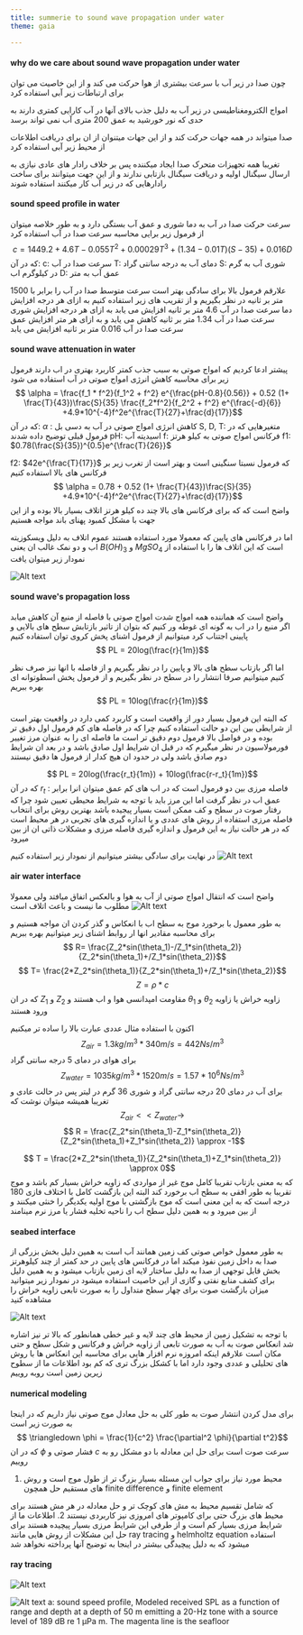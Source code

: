```yaml
---
title: summerie to sound wave propagation under water
theme: gaia

---
```

#### why do we care about sound wave propagation under water
چون صدا در زیر آب با سرعت بیشتری از هوا حرکت می کند و از این خاصیت می توان برای ارتباطات زیر آبی استفاده کرد

  امواج الکترومغناطیسی در زیر آب به دلیل جذب بالای آنها در آب کارایی کمتری دارند به حدی که نور خورشید به عمق 200 متری آب نمی تواند برسد

 صدا میتواند در همه جهات حرکت کند و از این جهات میتنوان از ان برای دریافت اطلاعات از محیط زیر آبی استفاده کرد

 تغریبا همه تجهیزات متحرک صدا ایجاد میکننده پس بر خلاف رادار های عادی نیازی به ارسال سیگنال اولیه و دریافت سیگنال بازتابی ندارند و از این جهت میتوانند برای ساخت رادارهایی که در زیر آب کار میکنند استفاده شوند


 #### sound speed profile in water
 سرعت حرکت صدا در آب به دما شوری و عمق آب بستگی دارد و به طور خلاصه میتوان از فرمول زیر برایی محاسبه سرعت صدا در آب استفاده کرد
 $$ c = 1449.2 + 4.6T - 0.055T^2 + 0.00029T^3 + (1.34 - 0.01T)(S - 35) + 0.016D $$
 که در آن:
 c: سرعت صدا در آب
 T: دمای آب به درجه سانتی گراد
 S: شوری آب به گرم در کیلوگرم اب
 D: عمق آب به متر
 
 
 
 علارقم فرمول بالا برای سادگی بهتر است سرعت متوسط صدا در آب را برابر با 1500 متر بر ثانیه در نظر بگیریم و از تقریب های زیر استفاده کنیم
 به ازای هر درجه افزایش دما سرعت صدا در آب 4.6 متر بر ثانیه افزایش می یابد
 به ازای هر درجه افزایش شوری سرعت صدا در آب 1.34 متر بر ثانیه کاهش می یابد
 و به ازای هر متر افزایش عمق سرعت صدا در آب 0.016 متر بر ثانیه افزایش می یابد

 
#### sound wave attenuation in water
 پیشتر ادعا کردیم که امواج صوتی به سبب جذب کمتر کاربرد بهتری در اب دارند 
 فرمول زیر برای محاسبه کاهش انرژی امواج صوتی در آب استفاده می شود
$$ \alpha = \frac{f_1 * f^2}{f_1^2 + f^2} e^{\frac{pH-0.8}{0.56}} + 0.52 (1+ \frac{T}{43})\frac{S}{35} \frac{f_2*f^2}{f_2^2 + f^2} e^{\frac{-d}{6}} +4.9*10^{-4}f^2e^{\frac{T}{27}+\frac{d}{17}}$$
که در آن:
$\alpha$ : کاهش انرژی امواج صوتی در آب به دسی بل
S, D, T: متغیرهایی که در فرمول قبلی توضیح داده شدند
pH: اسیدیته آب
f: فرکانس امواج صوتی به کیلو هرتز
f1: $0.78(\frac{S}{35})^{0.5}e^{\frac{T}{26}}$



f2: $42e^{\frac{T}{17}}$
که فرمول نسبتا سنگینی است و بهتر است از تغرب زیر بر فرکانس های بالا استفاده کنیم
$$ \alpha = 0.78 + 0.52 (1+ \frac{T}{43})\frac{S}{35} +4.9*10^{-4}f^2e^{\frac{T}{27}+\frac{d}{17}}$$
واضح است که که برای فرکانس های بالا چند ده کیلو هرتز اتلاف بسیار بالا بوده و از این جهت با مشکل کمبود پهنای باند مواجه هستیم

اما در فرکانس های پایین که معمولا مورد استفاده هستند عموم اتلاف به دلیل ویسکوزیته اب و دو نمک غالب ان یعنی
$B(OH)_3$ و $MgSO_4$
است که این اتلاف ها را با استفاده از نمودار زیر میتوان یافت



![Alt text](../332811_1_En_6_Fig7_HTML.webp)



#### sound wave's propagation loss
 واضح است که هماننده همه امواج شدت امواج صوتی با فاصله از منبع آن کاهش میابد 
 اگر منبع را در اب به گونه ای غوطه ور کنیم که بتوان از تاثیر بازتابش سطح های بالایی و پایینی اجتناب کرد میتوانیم از فرمول اشنای پخش کروی توان استفاده کنیم
$$ PL = 20log(\frac{r}{1m})$$


اما اگر بازتاب سطح های بالا و پایین را در نظر بگیریم و از فاصله با انها نیز صرف نظر کنیم میتوانیم صرفا انتشار را در سطح در نظر بگیریم و از فرمول پخش اسطوتوانه ای بهره ببریم
$$ PL = 10log(\frac{r}{1m})$$

که البته این فرمول بسیار دور از واقعیت است و کاربرد کمی دارد
در واقعیت بهتر است از شرایطی بین این دو حالت استفاده کنیم چرا که در فاصله های کم فرمول اول دقیق تر بوده و در فواصل بالا فرمول دوم دقیق تر است
ما فاصله ای را به عنوان مرز تغییر فورمولاسیون در نظر میگیرم که در قبل ان شرایط اول صادق باشد و در بعد ان شرایط دوم صادق باشد ولی در حدود ان هیچ کدار از فرمول ها دقیق نیستند


$$ PL = 20log(\frac{r_t}{1m}) + 10log(\frac{r-r_t}{1m})$$
که در آن
$r_t$ : فاصله مرزی بین دو فرمول است که در اب های کم عمق میتوان انرا برابر عمق اب در نظر گرفت
اما این مرز باید با توجه به شرایط محیطی تعیین شود چرا که رفتار صوت در سطح و کف ممکن است بسیار پیجیده باشد
بهترین روش برای انتخاب فاصله مرزی استفاده از روش های عددی و یا اندازه گیری های تجربی در هر محیط است که در هر حالت نیاز به این فرمول و اندازه گیری فاصله مرزی و مشکلات ذاتی ان از بین میرود


 در نهایت برای سادگی بیشتر میتوانیم از نمودار زیر استفاده کنیم
 ![Alt text](../332811_1_En_6_Fig8_HTML.webp)
 
 
 #### air water interface
 واضح است که انتقال امواج صوتی از آب به هوا و بالعکس اتفاق میافتد ولی معمولا مطلوب ما نیست و باعث اتلاف است
 ![Alt text](../332811_1_En_6_Fig9_HTML.webp)
 

به طور معمول با برخورد موج به سطح اب با انعکاس و گذر کردن ان مواجه هستیم و برای محاسبه مقادیر انها ار روابط اشنای زیر میتوانیم بهره ببریم
$$ R= \frac{Z_2*sin(\theta_1)-/Z_1*sin(\theta_2)}{Z_2*sin(\theta_1)+/Z_1*sin(\theta_2)}$$
$$ T= \frac{2*Z_2*sin(\theta_1)}{Z_2*sin(\theta_1)+/Z_1*sin(\theta_2)}$$
$$ Z = \rho*c$$
که در ان $Z_1$ و $Z_2$ مقاومت امپدانسی هوا و اب هستند و $\theta_1$ و $\theta_2$ زاویه خراش یا زاویه ورود هستند


اکنون با استفاده مثال عددی عبارت بالا را ساده تر میکنیم
$$ Z_{air} = 1.3 kg/m^3 * 340 m/s = 442 Ns/m^3$$
برای هوای در دمای 5 درجه سانتی گراد
$$ Z_{water} = 1035 kg/m^3 * 1520 m/s = 1.57*10^6 Ns/m^3$$
برای آب در دمای 20 درجه سانتی گراد و شوری 36 گرم در لیتر
پس در حالت عادی و تغریبا همیشه میتوان نوشت که
$$ Z_{air} << Z_{water} \longrightarrow$$
$$ R = \frac{Z_2*sin(\theta_1)-Z_1*sin(\theta_2)}{Z_2*sin(\theta_1)+Z_1*sin(\theta_2)} \approx -1$$



$$ T = \frac{2*Z_2*sin(\theta_1)}{Z_2*sin(\theta_1)+Z_1*sin(\theta_2)} \approx 0$$
که به معنی بازتاب تقریبا کامل موج غیر از مواردی که زاویه خراش بسیار کم باشد و موج تقریبا به طور افقی به سطح اب برخورد کند
البته این بازگشت کامل با اختلاف فازی 180 درجه است که به این معنی است که موج بازگشتی با موج اولیه یکدیگر را خنثی میکنند و از بین میرود و به همین دلیل سطح اب را ناحیه تخلیه فشار یا مرز نرم مینامند


#### seabed interface
به طور معمول خواص صوتی کف زمین همانند آب است به همین دلیل بخش بزرگی از صدا به داخل زمین نفوذ میکند اما در فرکانس های پایین در حد کمتر از چند کیلوهرتز بخش قابل توجهی از صدا به دلیل ساختار لایه ای زمین بازتاب میشود و به همین دلیل برای کشف منابع نفتی و گازی از این خاصیت استفاده میشود
 در نمودار زیر میتوانید میزان بازگشت صوت برای چهار سطح متداول را به صورت تابعی زاویه خراش را مشاهده کنید

 
![Alt text](../332811_1_En_6_Fig12_HTML.webp)


با توجه به تشکیل زمین از محیط های چند لایه و غیر خطی همانطور که بالا تر نیز اشاره شد انعکاس صوت به آب به صورت تابعی از زاویه خراش و فرکانس و شکل سطح و حتی مکان است
علارقم اینکه امروزه نرم افزار هایی برای محاسبه این انعکاس ها با روش های تحلیلی و عددی وجود دارد اما با کشکل بزرگ تری که کم بود اطلاعات ما از سطوح زیرین زمین است روبه روییم


#### numerical modeling
برای مدل کردن انتشار صوت به طور کلی به حل معادل موج صوتی نیاز داریم که در اینجا به صورت زیر است
$$ \triangledown \phi = \frac{1}{c^2} \frac{\partial^2 \phi}{\partial t^2}$$
که در ان $\phi$ فشار صوتی و $c$ سرعت صوت است
برای حل این معادله با دو مشکل رو به روییم
1. محیط مورد نیاز برای جواب این مسئله بسیار بزرگ تر از طول موج است و روش های مستقیم حل همچون 
 finite difference و finite element
 

  که شامل تقسیم محیط به مش های کوچک تر و حل معادله در هر مش هستند برای محیط های بزرگ حتی برای کامپوتر های امروزی نیز کاربردی نیستند
2. اطلاعات ما از شرایط مرزی بسیار کم است و از طرفی این شرایط مرزی بسیار پیچیده هستند
برای حل این مشکلات از روش هایی مانند
ray tracing و helmholtz equation
استفاده میشود که به دلیل پیچیدگی بیشتر در اینجا به توضیح آنها پرداخته نخواهد شد


#### ray tracing
![Alt text](../332811_1_En_6_Fig13_HTML.webp)



![Alt text](../332811_1_En_6_Fig16_HTML.webp)
a: sound speed profile, Modeled received SPL as a function of range and depth at a depth of 50 m emitting a 20-Hz tone with a source level of 189 dB re 1 μPa m. The magenta line is the seafloor